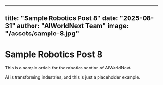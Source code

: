 
---
title: "Sample Robotics Post 8"
date: "2025-08-31"
author: "AIWorldNext Team"
image: "/assets/sample-8.jpg"
---

# Sample Robotics Post 8

This is a sample article for the robotics section of AIWorldNext.

AI is transforming industries, and this is just a placeholder example.
